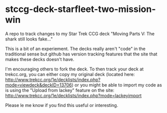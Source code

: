 # stccg-deck-starfleet-two-mission-win
A repo to track changes to my Star Trek CCG deck "Moving Parts V: The shark still looks fake..."

This is a bit of an experiement.  The decks really aren't "code" in the traditional sense but github has version tracking features that the site that makes these decks doesn't have.  

I'm encouraging others to fork the deck.  To then track your deck at trekcc.org, you can either copy my original deck (located here: http://www.trekcc.org/1e/decklists/index.php?mode=viewdeck&deckID=13706) or you might be able to import my code as is using the "Upload from lackey" feature on the site: http://www.trekcc.org/1e/decklists/index.php?mode=lackeyimport

Please le me know if you find this useful or interesting.
